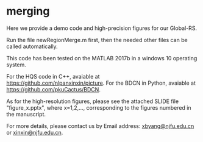 # merging
Here we provide a demo code and high-precision figures for our Global-RS.

Run the file newRegionMerge.m first, then the needed other files can be called automatically.

This code has been tested on the MATLAB 2017b in a windows 10 operating system.


For the HQS code in C++, avaiable at https://github.com/nlpanxinxin/picture.
For the BDCN in Python, avaiable at https://github.com/pkuCactus/BDCN.


As for the high-resolution figures, please see the attached SLIDE file "figure_x.pptx", where x=1,2,..., corresponding to the figures numbered in the manuscript.

For more details, please contact us by Email address: xbyang@njfu.edu.cn or  xinxin@njfu.edu.cn. 
